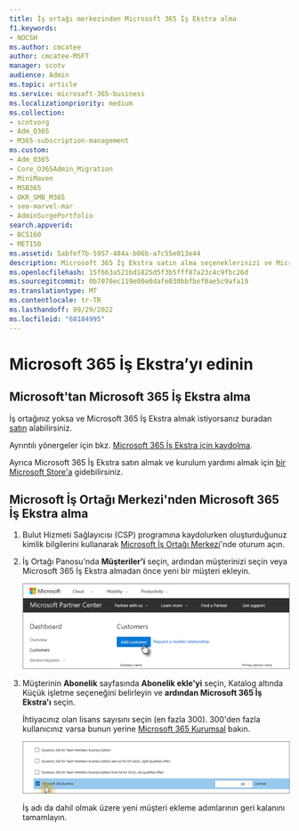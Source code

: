 ```yaml
---
title: İş ortağı merkezinden Microsoft 365 İş Ekstra alma
f1.keywords:
- NOCSH
ms.author: cmcatee
author: cmcatee-MSFT
manager: scotv
audience: Admin
ms.topic: article
ms.service: microsoft-365-business
ms.localizationpriority: medium
ms.collection:
- scotvorg
- Adm_O365
- M365-subscription-management
ms.custom:
- Adm_O365
- Core_O365Admin_Migration
- MiniMaven
- MSB365
- OKR_SMB_M365
- seo-marvel-mar
- AdminSurgePortfolio
search.appverid:
- BCS160
- MET150
ms.assetid: 5abfef7b-5957-484a-b06b-a7c55e013e44
description: Microsoft 365 İş Ekstra satın alma seçeneklerinizi ve Microsoft İş Ortağı Merkezi'nden satın almak için adım adım yönergeleri keşfedin.
ms.openlocfilehash: 15f663a521bd1825d5f3b5fff87a23c4c9fbc26d
ms.sourcegitcommit: 0b7070ec119e00e0dafe030bbfbef0ae5c9afa19
ms.translationtype: MT
ms.contentlocale: tr-TR
ms.lasthandoff: 09/29/2022
ms.locfileid: "68184995"
---
```

# <a name="get-microsoft-365-business-premium"></a>Microsoft 365 İş Ekstra’yı edinin

## <a name="get-microsoft-365-business-premium-from-microsoft"></a>Microsoft'tan Microsoft 365 İş Ekstra alma

İş ortağınız yoksa ve Microsoft 365 İş Ekstra almak istiyorsanız buradan [satın](https://www.microsoft.com/microsoft-365/business) alabilirsiniz.

Ayrıntılı yönergeler için bkz. [Microsoft 365 İş Ekstra için kaydolma](sign-up.md).

Ayrıca Microsoft 365 İş Ekstra satın almak ve kurulum yardımı almak için [bir Microsoft Store'a](https://www.microsoft.com/store/locations/find-a-store?icid=en_US_Store_UH_FAS) gidebilirsiniz.
  
## <a name="get-microsoft-365-business-premium-from-microsoft-partner-center"></a>Microsoft İş Ortağı Merkezi'nden Microsoft 365 İş Ekstra alma

1. Bulut Hizmeti Sağlayıcısı (CSP) programına kaydolurken oluşturduğunuz kimlik bilgilerini kullanarak [Microsoft İş Ortağı Merkezi](https://go.microsoft.com/fwlink/p/?linkid=849910)'nde oturum açın. 
    
2. İş Ortağı Panosu'nda **Müşteriler'i** seçin, ardından müşterinizi seçin veya Microsoft 365 İş Ekstra almadan önce yeni bir müşteri ekleyin.
    
    ![Microsoft İş Ortağı merkezinde bir müşteri ekleyin.](../media/ec807d07-bbd2-411f-8fe1-c644cf9a3882.png)
  
3. Müşterinin **Abonelik** sayfasında **Abonelik ekle'yi** seçin, Katalog altında Küçük işletme seçeneğini belirleyin ve **ardından Microsoft 365 İş Ekstra'ı** seçin.
    
    İhtiyacınız olan lisans sayısını seçin (en fazla 300). 300'den fazla kullanıcınız varsa bunun yerine [Microsoft 365 Kurumsal](../enterprise/index.yml) bakın. 
    
    ![Yeni abonelik sayfasında küçük işletme'yi seçin.](../media/52d99e89-2175-4974-84bb-dd626048541b.png)
  
    İş adı da dahil olmak üzere yeni müşteri ekleme adımlarının geri kalanını tamamlayın.
